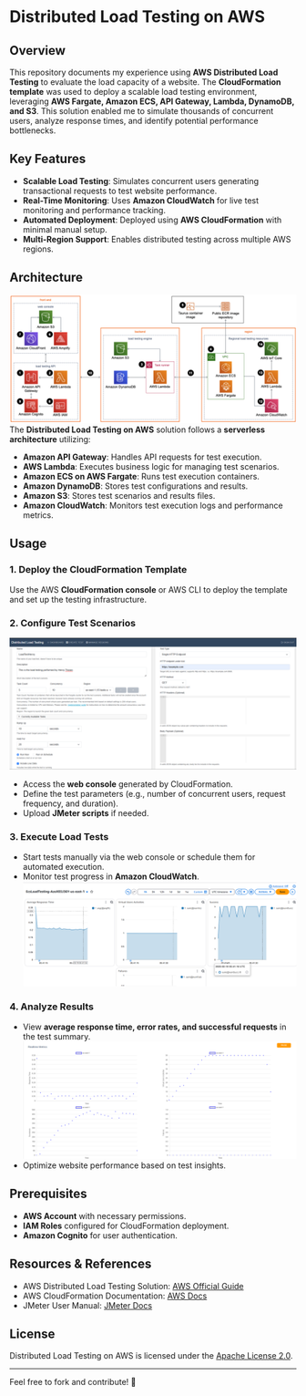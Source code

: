 # **Distributed Load Testing on AWS**

## **Overview**
This repository documents my experience using **AWS Distributed Load Testing** to evaluate the load capacity of a website. The **CloudFormation template** was used to deploy a scalable load testing environment, leveraging **AWS Fargate, Amazon ECS, API Gateway, Lambda, DynamoDB, and S3**. This solution enabled me to simulate thousands of concurrent users, analyze response times, and identify potential performance bottlenecks.

## **Key Features**
- **Scalable Load Testing**: Simulates concurrent users generating transactional requests to test website performance.
- **Real-Time Monitoring**: Uses **Amazon CloudWatch** for live test monitoring and performance tracking.
- **Automated Deployment**: Deployed using **AWS CloudFormation** with minimal manual setup.
- **Multi-Region Support**: Enables distributed testing across multiple AWS regions.

## **Architecture**
![](./media/architecture.png)
The **Distributed Load Testing on AWS** solution follows a **serverless architecture** utilizing:
- **Amazon API Gateway**: Handles API requests for test execution.
- **AWS Lambda**: Executes business logic for managing test scenarios.
- **Amazon ECS on AWS Fargate**: Runs test execution containers.
- **Amazon DynamoDB**: Stores test configurations and results.
- **Amazon S3**: Stores test scenarios and results files.
- **Amazon CloudWatch**: Monitors test execution logs and performance metrics.

## **Usage**
### **1. Deploy the CloudFormation Template**
Use the AWS **CloudFormation console** or AWS CLI to deploy the template and set up the testing infrastructure.

### **2. Configure Test Scenarios**
![](./media/distributed-load-tester.png)
- Access the **web console** generated by CloudFormation.
- Define the test parameters (e.g., number of concurrent users, request frequency, and duration).
- Upload **JMeter scripts** if needed.

### **3. Execute Load Tests**
- Start tests manually via the web console or schedule them for automated execution.
- Monitor test progress in **Amazon CloudWatch**.
![](./media/cloud-watch-monitoring.png)

### **4. Analyze Results**
- View **average response time, error rates, and successful requests** in the test summary.
![](./media/result-graph.png)
- Optimize website performance based on test insights.

## **Prerequisites**
- **AWS Account** with necessary permissions.
- **IAM Roles** configured for CloudFormation deployment.
- **Amazon Cognito** for user authentication.

## **Resources & References**
- AWS Distributed Load Testing Solution: [AWS Official Guide](https://aws.amazon.com/solutions/implementations/distributed-load-testing-on-aws/)
- AWS CloudFormation Documentation: [AWS Docs](https://docs.aws.amazon.com/AWSCloudFormation/latest/UserGuide/)
- JMeter User Manual: [JMeter Docs](https://jmeter.apache.org/usermanual/index.html)

## **License**
Distributed Load Testing on AWS is licensed under the [Apache License 2.0](https://www.apache.org/licenses/LICENSE-2.0).

---
Feel free to fork and contribute! 🚀
